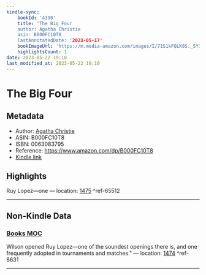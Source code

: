 ```yaml
---
kindle-sync:
    bookId: '4390'
    title: 'The Big Four
    author: Agatha Christie
    asin: B000FC10T8
    lastAnnotatedDate: '2023-05-17'
    bookImageUrl: 'https://m.media-amazon.com/images/I/71S1kFQLK8S._SY160.jpg'
    highlightsCount: 1
date: 2023-05-22 19:10
last_modified_at: 2023-05-22 19:10
---
```


# The Big Four

## Metadata

-   Author: [Agatha Christie](https://www.amazon.comundefined)
-   ASIN: B000FC10T8
-   ISBN: 0063083795
-   Reference: https://www.amazon.com/dp/B000FC10T8
-   [Kindle link](kindle://book?action=open&asin=B000FC10T8)

## Highlights

Ruy Lopez—one — location: [1475](kindle://book?action=open&asin=B000FC10T8&location=1475) ^ref-65512

---

## Non-Kindle Data

### [Books MOC](Books%20MOC.md)

Wilson opened Ruy Lopez—one of the soundest openings there is, and one frequently adopted in tournaments and matches." — location: [1474](kindle://book?action=open&asin=B000FC10T8&location=1474) ^ref-8631

---
